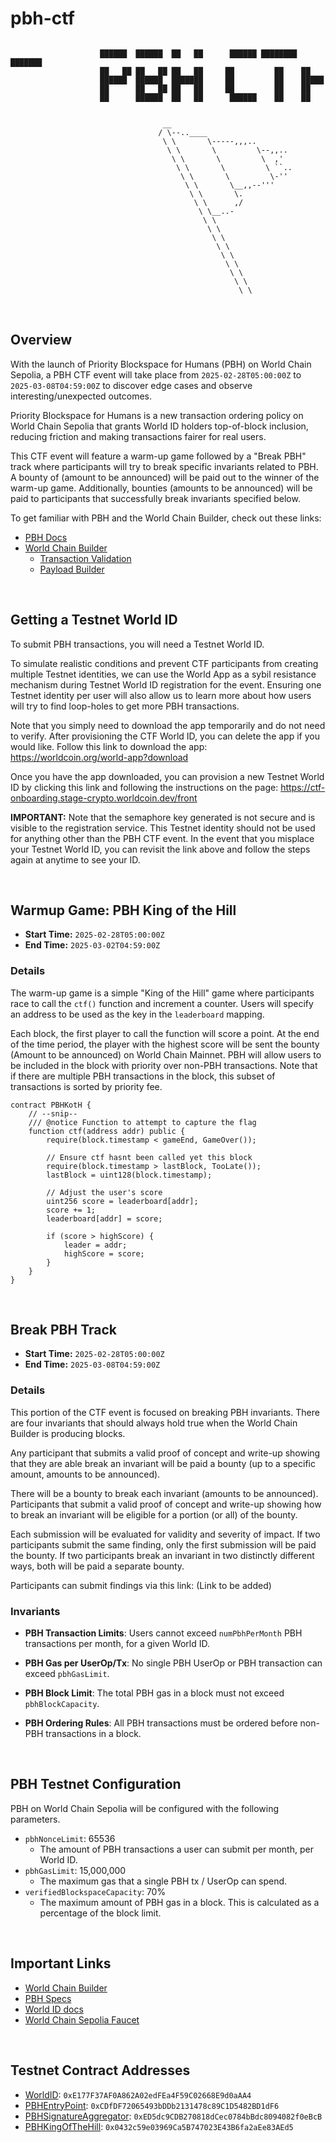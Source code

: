 # pbh-ctf

```

                    ██████  ██████  ██   ██      ██████ ████████ ███████ 
                    ██   ██ ██   ██ ██   ██     ██         ██    ██      
                    ██████  ██████  ███████     ██         ██    █████   
                    ██      ██   ██ ██   ██     ██         ██    ██      
                    ██      ██████  ██   ██      ██████    ██    ██      
    
                  
                                  __
                                 / \--..____
                                  \ \       \-----,,,..
                                   \ \       \         \--,,..
                                    \ \       \         \  ,'
                                     \ \       \         \ ``..
                                      \ \       \         \-''
                                       \ \       \__,,--'''
                                        \ \       \.
                                         \ \      ,/
                                          \ \__..-
                                           \ \
                                            \ \
                                             \ \   
                                              \ \
                                               \ \
                                                \ \
                                                 \ \
                                                  \ \
                                                   \ \
```

<br>

## Overview 
With the launch of Priority Blockspace for Humans (PBH) on World Chain Sepolia, a PBH CTF event will take place from `2025-02-28T05:00:00Z` to `2025-03-08T04:59:00Z` to discover edge cases and observe interesting/unexpected outcomes.

Priority Blockspace for Humans is a new transaction ordering policy on World Chain Sepolia that grants World ID holders top-of-block inclusion, reducing friction and making transactions fairer for real users.

This CTF event will feature a warm-up game followed by a "Break PBH" track where participants will try to break specific invariants related to PBH. A bounty of (amount to be announced) will be paid out to the winner of the warm-up game. Additionally, bounties (amounts to be announced) will be paid to participants that successfully break invariants specified below. 

To get familiar with PBH and the World Chain Builder, check out these links:
- [PBH Docs](https://worldcoin.github.io/world-chain/pbh/architecture.html)
- [World Chain Builder](https://github.com/worldcoin/world-chain/tree/main/world-chain-builder/crates/world)
    - [Transaction Validation](https://github.com/worldcoin/world-chain/blob/main/world-chain-builder/crates/world/pool/src/validator.rs#L180)
    - [Payload Builder](https://github.com/worldcoin/world-chain/blob/main/world-chain-builder/crates/world/payload/src/builder.rs#L208)

<br>


## Getting a Testnet World ID
To submit PBH transactions, you will need a Testnet World ID.

To simulate realistic conditions and prevent CTF participants from creating multiple Testnet identities, we can use the World App as a sybil resistance mechanism during Testnet World ID registration for the event. Ensuring one Testnet identity per user will also allow us to learn more about how users will try to find loop-holes to get more PBH transactions.

Note that you simply need to download the app temporarily and do not need to verify. After provisioning the CTF World ID, you can delete the app if you would like. Follow this link to download the app:
https://worldcoin.org/world-app?download


Once you have the app downloaded, you can provision a new Testnet World ID by clicking this link and following the instructions on the page:
https://ctf-onboarding.stage-crypto.worldcoin.dev/front


**IMPORTANT:** Note that the semaphore key generated is not secure and is visible to the registration service. This Testnet identity should not be used for anything other than the PBH CTF event. In the event that you misplace your Testnet World ID, you can revisit the link above and follow the steps again at anytime to see your ID.


<br>


## Warmup Game: PBH King of the Hill
- **Start Time:** `2025-02-28T05:00:00Z`
- **End Time:** `2025-03-02T04:59:00Z`

### Details
The warm-up game is a simple "King of the Hill" game where participants race to call the `ctf()` function and increment a counter. Users will specify an address to be used as the key in the `leaderboard` mapping.

Each block, the first player to call the function will score a point. At the end of the time period, the player with the highest score will be sent the bounty (Amount to be announced) on World Chain Mainnet. PBH will allow users to be included in the block with priority over non-PBH transactions. Note that if there are multiple PBH transactions in the block, this subset of transactions is sorted by priority fee.

```solidity
contract PBHKotH {
    // --snip--
    /// @notice Function to attempt to capture the flag
    function ctf(address addr) public {
        require(block.timestamp < gameEnd, GameOver());

        // Ensure ctf hasnt been called yet this block
        require(block.timestamp > lastBlock, TooLate());
        lastBlock = uint128(block.timestamp);

        // Adjust the user's score
        uint256 score = leaderboard[addr];
        score += 1;
        leaderboard[addr] = score;

        if (score > highScore) {
            leader = addr;
            highScore = score;
        }
    }
}
```

<br>

## Break PBH Track
- **Start Time:** `2025-02-28T05:00:00Z`
- **End Time:** `2025-03-08T04:59:00Z`

### Details
This portion of the CTF event is focused on breaking PBH invariants. There are four invariants that should always hold true when the World Chain Builder is producing blocks. 

Any participant that submits a valid proof of concept and write-up showing that they are able break an invariant will be paid a bounty (up to a specific amount, amounts to be announced). 

There will be a bounty to break each invariant (amounts to be announced). Participants that submit a valid proof of concept and write-up showing how to break an invariant will be eligible for a portion (or all) of the bounty.

Each submission will be evaluated for validity and severity of impact. If two participants submit the same finding, only the first submission will be paid the bounty. If two participants break an invariant in two distinctly different ways, both will be paid a separate bounty.

Participants can submit findings via this link: (Link to be added)

### Invariants

- **PBH Transaction Limits**: Users cannot exceed `numPbhPerMonth` PBH transactions per month, for a given World ID.

- **PBH Gas per UserOp/Tx**: No single PBH UserOp or PBH transaction can exceed `pbhGasLimit`.

- **PBH Block Limit**: The total PBH gas in a block must not exceed `pbhBlockCapacity`.

- **PBH Ordering Rules**: All PBH transactions must be ordered before non-PBH transactions in a block.


<br>

## PBH Testnet Configuration
PBH on World Chain Sepolia will be configured with the following parameters.

- `pbhNonceLimit`: 65536
    - The amount of PBH transactions a user can submit per month, per World ID.
- `pbhGasLimit`: 15,000,000
    - The maximum gas that a single PBH tx / UserOp can spend.
- `verifiedBlockspaceCapacity`: 70%
    - The maximum amount of PBH gas in a block. This is calculated as a percentage of the block limit.

<br>

## Important Links
- [World Chain Builder](https://github.com/worldcoin/world-chain)
- [PBH Specs](https://worldcoin.github.io/world-chain/pbh/architecture.html)
- [World ID docs](https://docs.world.org/world-id/reference/contracts#usage)
- [World Chain Sepolia Faucet](https://www.alchemy.com/faucets/world-chain-sepolia)

<br>

## Testnet Contract Addresses
- [WorldID](https://worldchain-sepolia.explorer.alchemy.com/address/0xE177F37AF0A862A02edFEa4F59C02668E9d0aAA4): `0xE177F37AF0A862A02edFEa4F59C02668E9d0aAA4`
- [PBHEntryPoint](https://worldchain-sepolia.explorer.alchemy.com/address/0xCDfDF72065493bDDb2131478c89C1D5482BD1dF6): `0xCDfDF72065493bDDb2131478c89C1D5482BD1dF6`
- [PBHSignatureAggregator](https://worldchain-sepolia.explorer.alchemy.com/address/0xED5dc9CDB270818dCec0784bBdc8094082f0eBcB): `0xED5dc9CDB270818dCec0784bBdc8094082f0eBcB`
- [PBHKingOfTheHill](https://worldchain-sepolia.explorer.alchemy.com/address/0x0432c59e03969Ca5B747023E43B6fa2aEe83AEd5?tab=txs): `0x0432c59e03969Ca5B747023E43B6fa2aEe83AEd5`
